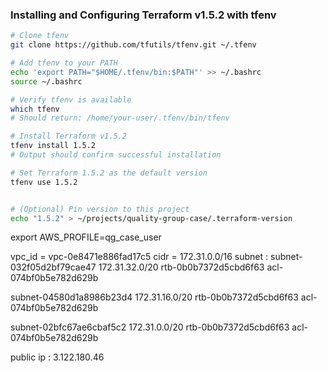 ### Installing and Configuring Terraform v1.5.2 with tfenv

```bash
# Clone tfenv
git clone https://github.com/tfutils/tfenv.git ~/.tfenv

# Add tfenv to your PATH
echo 'export PATH="$HOME/.tfenv/bin:$PATH"' >> ~/.bashrc
source ~/.bashrc

# Verify tfenv is available
which tfenv
# Should return: /home/your-user/.tfenv/bin/tfenv

# Install Terraform v1.5.2
tfenv install 1.5.2
# Output should confirm successful installation

# Set Terraform 1.5.2 as the default version
tfenv use 1.5.2


# (Optional) Pin version to this project
echo "1.5.2" > ~/projects/quality-group-case/.terraform-version
```

export AWS_PROFILE=qg_case_user

vpc_id = vpc-0e8471e886fad17c5
cidr = 172.31.0.0/16
subnet :
subnet-032f05d2bf79cae47
172.31.32.0/20
rtb-0b0b7372d5cbd6f63
acl-074bf0b5e782d629b

subnet-04580d1a8986b23d4
172.31.16.0/20
rtb-0b0b7372d5cbd6f63
acl-074bf0b5e782d629b

subnet-02bfc67ae6cbaf5c2
172.31.0.0/20
rtb-0b0b7372d5cbd6f63
acl-074bf0b5e782d629b


public ip : 3.122.180.46
